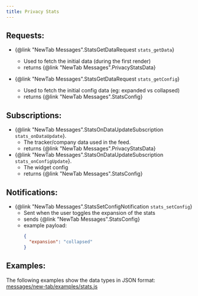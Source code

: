 ```yaml
---
title: Privacy Stats
---
```


## Requests:
- {@link "NewTab Messages".StatsGetDataRequest `stats_getData`}
    - Used to fetch the initial data (during the first render)
    - returns {@link "NewTab Messages".PrivacyStatsData}

- {@link "NewTab Messages".StatsGetDataRequest `stats_getConfig`}
    - Used to fetch the initial config data (eg: expanded vs collapsed)
    - returns {@link "NewTab Messages".StatsConfig}

## Subscriptions:
- {@link "NewTab Messages".StatsOnDataUpdateSubscription `stats_onDataUpdate`}.
    - The tracker/company data used in the feed.
    - returns {@link "NewTab Messages".PrivacyStatsData}
- {@link "NewTab Messages".StatsOnDataUpdateSubscription `stats_onConfigUpdate`}.
    - The widget config
    - returns {@link "NewTab Messages".StatsConfig}

## Notifications:
- {@link "NewTab Messages".StatsSetConfigNotification `stats_setConfig`}
    - Sent when the user toggles the expansion of the stats
    - sends {@link "NewTab Messages".StatsConfig}
    - example payload:
      ```json
      {
        "expansion": "collapsed"
      }
      ```

## Examples:
The following examples show the data types in JSON format:
[messages/new-tab/examples/stats.js](../../../../messages/new-tab/examples/stats.js)
